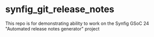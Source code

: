 # synfig_git_release_notes
This repo is for demonstrating ability to work on the Synfig GSoC 24 "Automated release notes generator" project
